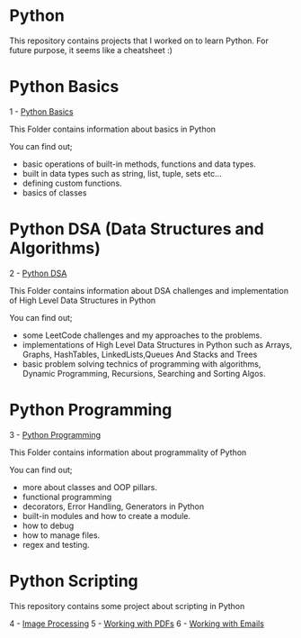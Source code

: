 # Python

This repository contains projects that I worked on to learn Python.
For future purpose, it seems like a cheatsheet :)


# Python Basics 

1 - [Python Basics](https://github.com/berkalgl/Python/tree/master/Basic)

This Folder contains information about basics in Python

You can find out;
- basic operations of built-in methods, functions and data types.
- built in data types such as string, list, tuple, sets etc...
- defining custom functions.
- basics of classes


# Python DSA (Data Structures and Algorithms)

2 - [Python DSA](https://github.com/berkalgl/Python/tree/master/DSA)

This Folder contains information about DSA challenges and implementation of High Level Data Structures in Python

You can find out;
- some LeetCode challenges and my approaches to the problems.
- implementations of High Level Data Structures in Python such as Arrays, Graphs, HashTables, LinkedLists,Queues And Stacks and Trees
- basic problem solving technics of programming with algorithms, Dynamic Programming, Recursions, Searching and Sorting Algos.


# Python Programming

3 - [Python Programming](https://github.com/berkalgl/Python/tree/master/Programming)

This Folder contains information about programmality of Python

You can find out;
- more about classes and OOP pillars.
- functional programming
- decorators, Error Handling, Generators in Python
- built-in modules and how to create a module.
- how to debug 
- how to manage files.
- regex and testing.

# Python Scripting 

This repository contains some project about scripting in Python

4 - [Image Processing](https://github.com/berkalgl/Python/tree/master/Scripting/01_ImagesProcessing)
5 - [Working with PDFs](https://github.com/berkalgl/Python/tree/master/Scripting/02_Pdfs)
6 - [Working with Emails](https://github.com/berkalgl/Python/tree/master/Scripting/02_Emails)


